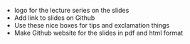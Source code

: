 - logo for the lecture series on the slides
- Add link to slides on Github
- Use these nice boxes for tips and exclamation things
- Make Github website for the slides in pdf and html format
